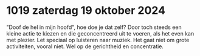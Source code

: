 # 1019 zaterdag 19 oktober 2024
"Doof de hel in mijn hoofd", hoe doe je dat zelf? Door toch steeds een kleine actie te kiezen en die geconcentreerd uit te voeren, als het even kan met plezier. Let speciaal op luisteren naar muziek. Het gaat niet om grote activiteiten, vooral niet. Wel op de gerichtheid en concentratie.